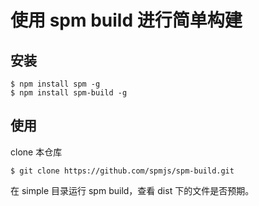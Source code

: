 # 使用 spm build 进行简单构建

## 安装

```
$ npm install spm -g
$ npm install spm-build -g
```

## 使用

clone 本仓库

```
$ git clone https://github.com/spmjs/spm-build.git
```

在 simple 目录运行 spm build，查看 dist 下的文件是否预期。
